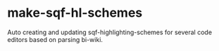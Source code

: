 # make-sqf-hl-schemes
Auto creating and updating sqf-highlighting-schemes for several code editors based on parsing bi-wiki.
